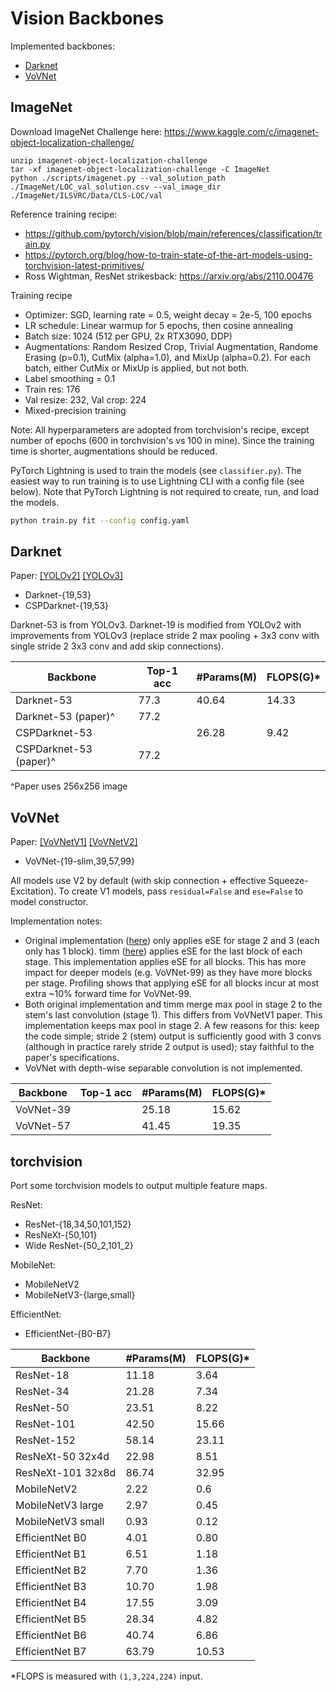 # Vision Backbones

Implemented backbones:

- [Darknet](#darknet)
- [VoVNet](#vovnet)

## ImageNet

Download ImageNet Challenge here: https://www.kaggle.com/c/imagenet-object-localization-challenge/

```
unzip imagenet-object-localization-challenge
tar -xf imagenet-object-localization-challenge -C ImageNet
python ./scripts/imagenet.py --val_solution_path ./ImageNet/LOC_val_solution.csv --val_image_dir ./ImageNet/ILSVRC/Data/CLS-LOC/val
```

Reference training recipe:

- https://github.com/pytorch/vision/blob/main/references/classification/train.py
- https://pytorch.org/blog/how-to-train-state-of-the-art-models-using-torchvision-latest-primitives/
- Ross Wightman, ResNet strikesback: https://arxiv.org/abs/2110.00476

Training recipe

- Optimizer: SGD, learning rate = 0.5, weight decay = 2e-5, 100 epochs
- LR schedule: Linear warmup for 5 epochs, then cosine annealing
- Batch size: 1024 (512 per GPU, 2x RTX3090, DDP)
- Augmentations: Random Resized Crop, Trivial Augmentation, Randome Erasing (p=0.1), CutMix (alpha=1.0), and MixUp (alpha=0.2). For each batch, either CutMix or MixUp is applied, but not both.
- Label smoothing = 0.1
- Train res: 176
- Val resize: 232, Val crop: 224
- Mixed-precision training

Note: All hyperparameters are adopted from torchvision's recipe, except number of epochs (600 in torchvision's vs 100 in mine). Since the training time is shorter, augmentations should be reduced.

PyTorch Lightning is used to train the models (see `classifier.py`). The easiest way to run training is to use Lightning CLI with a config file (see below). Note that PyTorch Lightning is not required to create, run, and load the models.

```bash
python train.py fit --config config.yaml
```

## Darknet

Paper: [[YOLOv2]](https://arxiv.org/abs/1612.08242) [[YOLOv3]](https://arxiv.org/abs/1804.02767)

- Darknet-{19,53}
- CSPDarknet-{19,53}

Darknet-53 is from YOLOv3. Darknet-19 is modified from YOLOv2 with improvements from YOLOv3 (replace stride 2 max pooling + 3x3 conv with single stride 2 3x3 conv and add skip connections).

Backbone               | Top-1 acc | #Params(M) | FLOPS(G)*
-----------------------|-----------|------------|----------
Darknet-53             | 77.3      | 40.64      | 14.33
Darknet-53 (paper)^    | 77.2
CSPDarknet-53          |           | 26.28      | 9.42
CSPDarknet-53 (paper)^ | 77.2

^Paper uses 256x256 image

## VoVNet

Paper: [[VoVNetV1]](https://arxiv.org/abs/1904.09730) [[VoVNetV2]](https://arxiv.org/abs/1911.06667)

- VoVNet-{19-slim,39,57,99}

All models use V2 by default (with skip connection + effective Squeeze-Excitation). To create V1 models, pass `residual=False` and `ese=False` to model constructor.

Implementation notes:

- Original implementation ([here](https://github.com/youngwanLEE/vovnet-detectron2/blob/master/vovnet/vovnet.py)) only applies eSE for stage 2 and 3 (each only has 1 block). timm ([here](https://github.com/rwightman/pytorch-image-models/blob/master/timm/models/vovnet.py)) applies eSE for the last block of each stage. This implementation applies eSE for all blocks. This has more impact for deeper models (e.g. VoVNet-99) as they have more blocks per stage. Profiling shows that applying eSE for all blocks incur at most extra ~10% forward time for VoVNet-99.
- Both original implementation and timm merge max pool in stage 2 to the stem's last convolution (stage 1). This differs from VoVNetV1 paper. This implementation keeps max pool in stage 2. A few reasons for this: keep the code simple; stride 2 (stem) output is sufficiently good with 3 convs (although in practice rarely stride 2 output is used); stay faithful to the paper's specifications.
- VoVNet with depth-wise separable convolution is not implemented.


Backbone  | Top-1 acc | #Params(M) | FLOPS(G)*
----------|-----------|------------|----------
VoVNet-39 |           | 25.18      | 15.62
VoVNet-57 |           | 41.45      | 19.35

## torchvision

Port some torchvision models to output multiple feature maps.

ResNet:

- ResNet-{18,34,50,101,152}
- ResNeXt-{50,101}
- Wide ResNet-{50_2,101_2}

MobileNet:

- MobileNetV2
- MobileNetV3-{large,small}

EfficientNet:

- EfficientNet-{B0-B7}

Backbone          | #Params(M) | FLOPS(G)*
------------------|------------|----------
ResNet-18         | 11.18      | 3.64
ResNet-34         | 21.28      | 7.34
ResNet-50         | 23.51      | 8.22
ResNet-101        | 42.50      | 15.66
ResNet-152        | 58.14      | 23.11
ResNeXt-50 32x4d  | 22.98      | 8.51
ResNeXt-101 32x8d | 86.74      | 32.95
MobileNetV2       | 2.22       | 0.6
MobileNetV3 large | 2.97       | 0.45
MobileNetV3 small | 0.93       | 0.12
EfficientNet B0   | 4.01       | 0.80
EfficientNet B1   | 6.51       | 1.18
EfficientNet B2   | 7.70       | 1.36
EfficientNet B3   | 10.70      | 1.98
EfficientNet B4   | 17.55      | 3.09
EfficientNet B5   | 28.34      | 4.82
EfficientNet B6   | 40.74      | 6.86
EfficientNet B7   | 63.79      | 10.53

*FLOPS is measured with `(1,3,224,224)` input.
